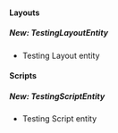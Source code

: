 
#### Layouts
##### New: TestingLayoutEntity
- Testing Layout entity

#### Scripts
##### New: TestingScriptEntity
- Testing Script entity
